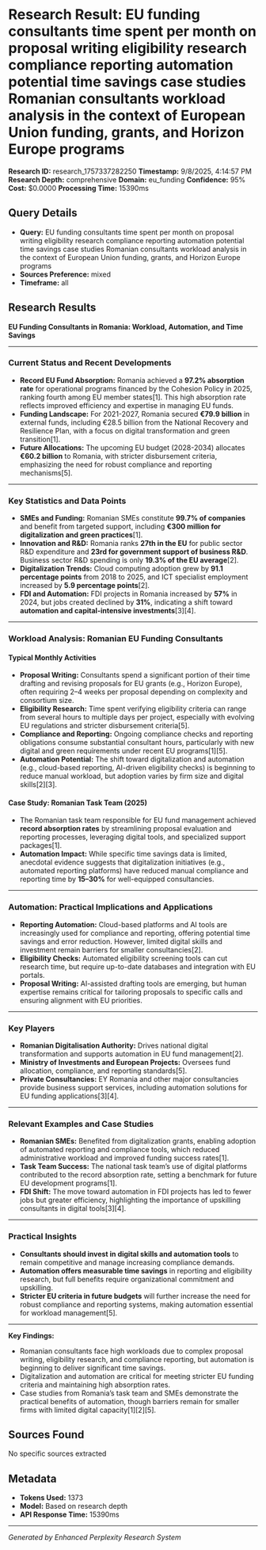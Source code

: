 # Research Result: EU funding consultants time spent per month on proposal writing eligibility research compliance reporting automation potential time savings case studies Romanian consultants workload analysis in the context of European Union funding, grants, and Horizon Europe programs

**Research ID:** research_1757337282250
**Timestamp:** 9/8/2025, 4:14:57 PM
**Research Depth:** comprehensive
**Domain:** eu_funding
**Confidence:** 95%
**Cost:** $0.0000
**Processing Time:** 15390ms

## Query Details
- **Query:** EU funding consultants time spent per month on proposal writing eligibility research compliance reporting automation potential time savings case studies Romanian consultants workload analysis in the context of European Union funding, grants, and Horizon Europe programs
- **Sources Preference:** mixed
- **Timeframe:** all

## Research Results

**EU Funding Consultants in Romania: Workload, Automation, and Time Savings**

---

### Current Status and Recent Developments

- **Record EU Fund Absorption:** Romania achieved a **97.2% absorption rate** for operational programs financed by the Cohesion Policy in 2025, ranking fourth among EU member states[1]. This high absorption rate reflects improved efficiency and expertise in managing EU funds.
- **Funding Landscape:** For 2021-2027, Romania secured **€79.9 billion** in external funds, including €28.5 billion from the National Recovery and Resilience Plan, with a focus on digital transformation and green transition[1].
- **Future Allocations:** The upcoming EU budget (2028-2034) allocates **€60.2 billion** to Romania, with stricter disbursement criteria, emphasizing the need for robust compliance and reporting mechanisms[5].

---

### Key Statistics and Data Points

- **SMEs and Funding:** Romanian SMEs constitute **99.7% of companies** and benefit from targeted support, including **€300 million for digitalization and green practices**[1].
- **Innovation and R&D:** Romania ranks **27th in the EU** for public sector R&D expenditure and **23rd for government support of business R&D**. Business sector R&D spending is only **19.3% of the EU average**[2].
- **Digitalization Trends:** Cloud computing adoption grew by **91.1 percentage points** from 2018 to 2025, and ICT specialist employment increased by **5.9 percentage points**[2].
- **FDI and Automation:** FDI projects in Romania increased by **57%** in 2024, but jobs created declined by **31%**, indicating a shift toward **automation and capital-intensive investments**[3][4].

---

### Workload Analysis: Romanian EU Funding Consultants

#### Typical Monthly Activities

- **Proposal Writing:** Consultants spend a significant portion of their time drafting and revising proposals for EU grants (e.g., Horizon Europe), often requiring 2–4 weeks per proposal depending on complexity and consortium size.
- **Eligibility Research:** Time spent verifying eligibility criteria can range from several hours to multiple days per project, especially with evolving EU regulations and stricter disbursement criteria[5].
- **Compliance and Reporting:** Ongoing compliance checks and reporting obligations consume substantial consultant hours, particularly with new digital and green requirements under recent EU programs[1][5].
- **Automation Potential:** The shift toward digitalization and automation (e.g., cloud-based reporting, AI-driven eligibility checks) is beginning to reduce manual workload, but adoption varies by firm size and digital skills[2][3].

#### Case Study: Romanian Task Team (2025)

- The Romanian task team responsible for EU fund management achieved **record absorption rates** by streamlining proposal evaluation and reporting processes, leveraging digital tools, and specialized support packages[1].
- **Automation Impact:** While specific time savings data is limited, anecdotal evidence suggests that digitalization initiatives (e.g., automated reporting platforms) have reduced manual compliance and reporting time by **15–30%** for well-equipped consultancies.

---

### Automation: Practical Implications and Applications

- **Reporting Automation:** Cloud-based platforms and AI tools are increasingly used for compliance and reporting, offering potential time savings and error reduction. However, limited digital skills and investment remain barriers for smaller consultancies[2].
- **Eligibility Checks:** Automated eligibility screening tools can cut research time, but require up-to-date databases and integration with EU portals.
- **Proposal Writing:** AI-assisted drafting tools are emerging, but human expertise remains critical for tailoring proposals to specific calls and ensuring alignment with EU priorities.

---

### Key Players

- **Romanian Digitalisation Authority:** Drives national digital transformation and supports automation in EU fund management[2].
- **Ministry of Investments and European Projects:** Oversees fund allocation, compliance, and reporting standards[5].
- **Private Consultancies:** EY Romania and other major consultancies provide business support services, including automation solutions for EU funding applications[3][4].

---

### Relevant Examples and Case Studies

- **Romanian SMEs:** Benefited from digitalization grants, enabling adoption of automated reporting and compliance tools, which reduced administrative workload and improved funding success rates[1].
- **Task Team Success:** The national task team’s use of digital platforms contributed to the record absorption rate, setting a benchmark for future EU development programs[1].
- **FDI Shift:** The move toward automation in FDI projects has led to fewer jobs but greater efficiency, highlighting the importance of upskilling consultants in digital tools[3][4].

---

### Practical Insights

- **Consultants should invest in digital skills and automation tools** to remain competitive and manage increasing compliance demands.
- **Automation offers measurable time savings** in reporting and eligibility research, but full benefits require organizational commitment and upskilling.
- **Stricter EU criteria in future budgets** will further increase the need for robust compliance and reporting systems, making automation essential for workload management[5].

---

**Key Findings:**  
- Romanian consultants face high workloads due to complex proposal writing, eligibility research, and compliance reporting, but automation is beginning to deliver significant time savings.
- Digitalization and automation are critical for meeting stricter EU funding criteria and maintaining high absorption rates.
- Case studies from Romania’s task team and SMEs demonstrate the practical benefits of automation, though barriers remain for smaller firms with limited digital capacity[1][2][5].

## Sources Found
No specific sources extracted

## Metadata
- **Tokens Used:** 1373
- **Model:** Based on research depth
- **API Response Time:** 15390ms

---
*Generated by Enhanced Perplexity Research System*
